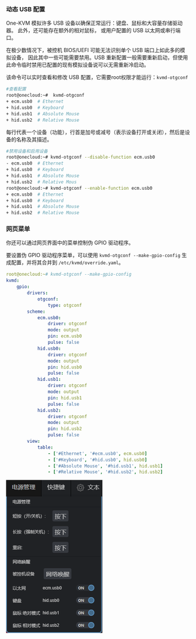 ### 动态 USB 配置

One-KVM 模拟许多 USB 设备以确保正常运行：键盘、鼠标和大容量存储驱动器。 此外，还可能存在额外的相对鼠标， 或用户配置的 USB 以太网或串行端口。

在极少数情况下，被控机 BIOS/UEFI 可能无法识别单个 USB 端口上如此多的模拟设备， 因此其中一些可能需要禁用。USB 重新配置一般需要重新启动，但使用此命令临时禁用已配置的现有模拟设备说可以无需重新冷启动。

该命令可以实时查看和修改 USB 配置，它需要root权限才能运行：`kvmd-otgconf`

```bash
#查看配置
root@onecloud:~#  kvmd-otgconf
+ ecm.usb0  # Ethernet
+ hid.usb0  # Keyboard
+ hid.usb1  # Absolute Mouse
+ hid.usb2  # Relative Mouse
```

每行代表一个设备（功能），行首是加号或减号（表示设备打开或关闭），然后是设备的名称及其描述。

```bash
#禁用设备和启用设备
root@onecloud:~# kvmd-otgconf --disable-function ecm.usb0
- ecm.usb0  # Ethernet
+ hid.usb0  # Keyboard
+ hid.usb1  # Absolute Mouse
+ hid.usb2  # Relative Mous
root@onecloud:~# kvmd-otgconf --enable-function ecm.usb0
+ ecm.usb0  # Ethernet
+ hid.usb0  # Keyboard
+ hid.usb1  # Absolute Mouse
+ hid.usb2  # Relative Mouse
```

### 网页菜单

你还可以通过网页界面中的菜单控制伪 GPIO 驱动程序。

要设置伪 GPIO 驱动程序菜单，可以使用 `kvmd-otgconf --make-gpio-config` 生成配置，并将其合并到  `/etc/kvmd/override.yaml`。

```yaml
root@onecloud:~# kvmd-otgconf --make-gpio-config
kvmd:
    gpio:
        drivers:
            otgconf:
                type: otgconf
        scheme:
            ecm.usb0:
                driver: otgconf
                mode: output
                pin: ecm.usb0
                pulse: false
            hid.usb0:
                driver: otgconf
                mode: output
                pin: hid.usb0
                pulse: false
            hid.usb1:
                driver: otgconf
                mode: output
                pin: hid.usb1
                pulse: false
            hid.usb2:
                driver: otgconf
                mode: output
                pin: hid.usb2
                pulse: false
        view:
            table:
                - ['#Ethernet', '#ecm.usb0', ecm.usb0]
                - ['#Keyboard', '#hid.usb0', hid.usb0]
                - ['#Absolute Mouse', '#hid.usb1', hid.usb1]
                - ['#Relative Mouse', '#hid.usb2', hid.usb2]
```

![PixPin_2024-06-30_20-34-03](../img/PixPin_2024-06-30_20-34-03.png)